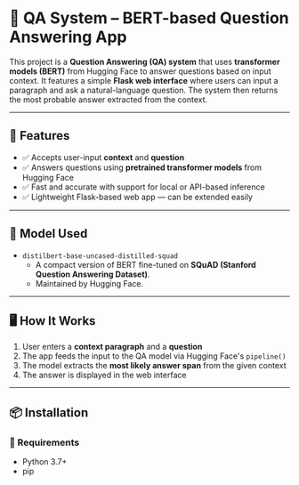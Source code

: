 # 🧠 QA System – BERT-based Question Answering App

This project is a **Question Answering (QA) system** that uses **transformer models (BERT)** from Hugging Face to answer questions based on input context. It features a simple **Flask web interface** where users can input a paragraph and ask a natural-language question. The system then returns the most probable answer extracted from the context.

---

## 🚀 Features

- ✅ Accepts user-input **context** and **question**
- ✅ Answers questions using **pretrained transformer models** from Hugging Face
- ✅ Fast and accurate with support for local or API-based inference
- ✅ Lightweight Flask-based web app — can be extended easily

---

## 🧠 Model Used

- `distilbert-base-uncased-distilled-squad`
  - A compact version of BERT fine-tuned on **SQuAD (Stanford Question Answering Dataset)**.
  - Maintained by Hugging Face.

---

## 🖥️ How It Works

1. User enters a **context paragraph** and a **question**
2. The app feeds the input to the QA model via Hugging Face's `pipeline()`
3. The model extracts the **most likely answer span** from the given context
4. The answer is displayed in the web interface

---

## 📦 Installation

### 🧱 Requirements

- Python 3.7+
- pip
